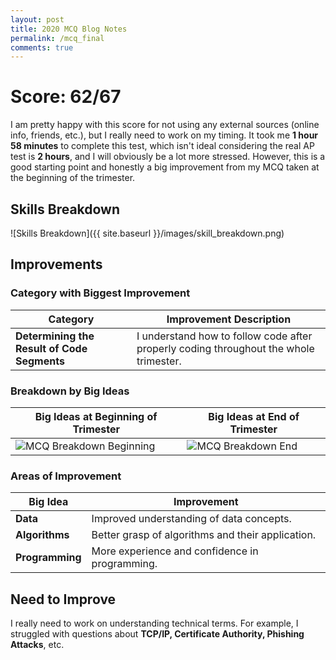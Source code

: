 ```yaml
---
layout: post
title: 2020 MCQ Blog Notes
permalink: /mcq_final
comments: true
---
```


# Score: 62/67

I am pretty happy with this score for not using any external sources (online info, friends, etc.), but I really need to work on my timing. It took me **1 hour 58 minutes** to complete this test, which isn't ideal considering the real AP test is **2 hours**, and I will obviously be a lot more stressed. However, this is a good starting point and honestly a big improvement from my MCQ taken at the beginning of the trimester.  

## Skills Breakdown

![Skills Breakdown]({{ site.baseurl }}/images/skill_breakdown.png)

## Improvements

### Category with Biggest Improvement
| **Category**                                | **Improvement Description**                                                                                       |
|---------------------------------------------|--------------------------------------------------------------------------------------------------------------------|
| **Determining the Result of Code Segments** | I understand how to follow code after properly coding throughout the whole trimester.                              |

### Breakdown by Big Ideas

| **Big Ideas at Beginning of Trimester**     | **Big Ideas at End of Trimester**                                                                 |
|---------------------------------------------|---------------------------------------------------------------------------------------------------|
| ![MCQ Breakdown Beginning]({{site.basurl}}/images/2018_MCQ_breakdown.png) | ![MCQ Breakdown End]({{site.basurl}}/images/2020_MCQ_Breakdown.png) |

### Areas of Improvement
| **Big Idea**          | **Improvement**                                                   |
|-----------------------|-------------------------------------------------------------------|
| **Data**              | Improved understanding of data concepts.                         |
| **Algorithms**        | Better grasp of algorithms and their application.                |
| **Programming**       | More experience and confidence in programming.                   |

## Need to Improve

I really need to work on understanding technical terms. For example, I struggled with questions about **TCP/IP, Certificate Authority, Phishing Attacks**, etc.  


